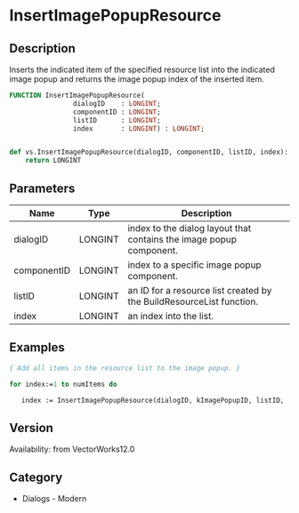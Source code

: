 # InsertImagePopupResource

## Description
Inserts the indicated item of the specified resource list into the indicated image popup and returns the image popup index of the inserted item.

```pascal
FUNCTION InsertImagePopupResource(
				dialogID    : LONGINT;
				componentID : LONGINT;
				listID      : LONGINT;
				index       : LONGINT) : LONGINT;
```

```python

def vs.InsertImagePopupResource(dialogID, componentID, listID, index):
    return LONGINT
```

## Parameters
|Name|Type|Description|
|---|---|---|
|dialogID|LONGINT|index to the dialog layout that contains the image popup component.|
|componentID|LONGINT|index to a specific image popup component.|
|listID|LONGINT|an ID for a resource list created by the BuildResourceList function.|
|index|LONGINT|an index into the list.|

## Examples
```pascal
{ Add all items in the resource list to the image popup. }

for index:=1 to numItems do

   index := InsertImagePopupResource(dialogID, kImagePopupID, listID,   index);


```

## Version
Availability: from VectorWorks12.0
## Category
* Dialogs - Modern

